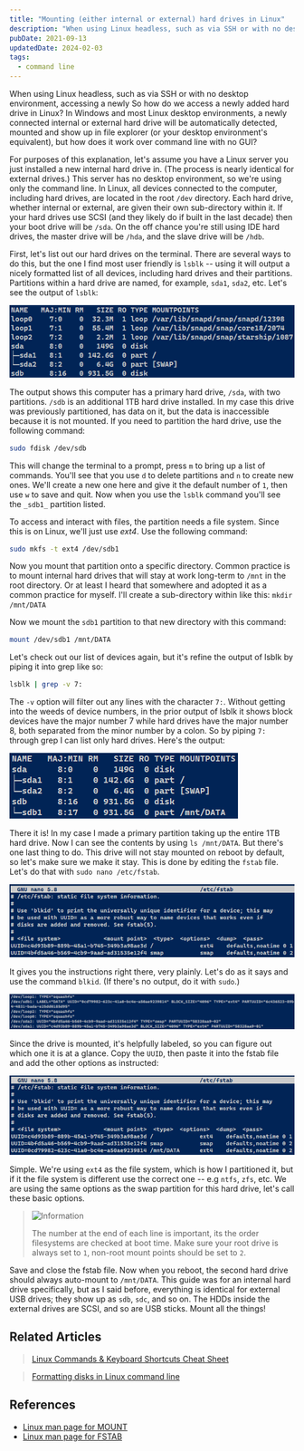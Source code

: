```yaml
---
title: "Mounting (either internal or external) hard drives in Linux"
description: "When using Linux headless, such as via SSH or with no desktop environment, accessing a newly installed hard drive (not just external USB drives, but additional internal HDDs too) is not obvious, and most people end up having to Google it. I know I did. So let's have a quick and dirty guide on how."
pubDate: 2021-09-13
updatedDate: 2024-02-03
tags:
  - command line
---
```


When using Linux headless, such as via SSH or with no desktop environment, accessing a newly So how do we access a newly added hard drive in Linux? In Windows and most Linux desktop environments, a newly connected internal or external hard drive will be automatically detected, mounted and show up in file explorer (or your desktop environment's equivalent), but how does it work over command line with no GUI?

For purposes of this explanation, let's assume you have a Linux server you just installed a new internal hard drive in. (The process is nearly identical for external drives.) This server has no desktop environment, so we're using only the command line. In Linux, all devices connected to the computer, including hard drives, are located in the root `/dev` directory. Each hard drive, whether internal or external, are given their own sub-directory within it. If your hard drives use SCSI (and they likely do if built in the last decade) then your boot drive will be `/sda`. On the off chance you're still using IDE hard drives, the master drive will be `/hda`, and the slave drive will be `/hdb`.

First, let's list out our hard drives on the terminal. There are several ways to do this, but the one I find most user friendly is `lsblk` -- using it will output a nicely formatted list of all devices, including hard drives and their partitions. Partitions within a hard drive are named, for example, `sda1`, `sda2`, etc. Let's see the output of `lsblk`:

![Output of lsblk command.](../../img/blog/mount1.png 'Output of lsblk command')

The output shows this computer has a primary hard drive, `/sda`, with two partitions. `/sdb` is an additional 1TB hard drive installed. In my case this drive was previously partitioned, has data on it, but the data is inaccessible because it is not mounted. If you need to partition the hard drive, use the following command:

```bash
sudo fdisk /dev/sdb
```

This will change the terminal to a prompt, press `m` to bring up a list of commands. You'll see that you use `d` to delete partitions and `n` to create new ones. We'll create a new one here and give it the default number of `1`, then use `w` to save and quit. Now when you use the `lsblk` command you'll see the `_sdb1_` partition listed.

To access and interact with files, the partition needs a file system. Since this is on Linux, we'll just use <em>ext4</em>. Use the following command:

```bash
sudo mkfs -t ext4 /dev/sdb1
```

Now you mount that partition onto a specific directory. Common practice is to mount internal hard drives that will stay at work long-term to `/mnt` in the root directory. Or at least I heard that somewhere and adopted it as a common practice for myself. I'll create a sub-directory within like this: `mkdir /mnt/DATA`

Now we mount the `sdb1` partition to that new directory with this command:

```bash
mount /dev/sdb1 /mnt/DATA
```

Let's check out our list of devices again, but it's refine the output of lsblk by piping it into grep like so:

```bash
lsblk | grep -v 7:
```

The `-v` option will filter out any lines with the character `7:`. Without getting into the weeds of device numbers, in the prior output of lsblk it shows block devices have the major number 7 while hard drives have the major number 8, both separated from the minor number by a colon. So by piping `7:` through grep I can list only hard drives. Here's the output:

![Output of lsblk with grep.](../../img/blog/mount2.png 'Output of lsblk with grep')

There it is! In my case I made a primary partition taking up the entire 1TB hard drive. Now I can see the contents by using `ls /mnt/DATA`. But there's one last thing to do. This drive will not stay mounted on reboot by default, so let's make sure we make it stay. This is done by editing the `fstab` file. Let's do that with `sudo nano /etc/fstab`.

![fstab file before editting.](../../img/blog/mount3.png 'fstab file before editting')

It gives you the instructions right there, very plainly. Let's do as it says and use the command `blkid`. (If there's no output, do it with `sudo`.)

![Output of blkid command](../../img/blog/mount4.png 'Output of blkid command')

Since the drive is mounted, it's helpfully labeled, so you can figure out which one it is at a glance. Copy the `UUID`, then paste it into the fstab file and add the other options as instructed:

![fstab file with edits.](../../img/blog/mount5.png 'fstab file with edits')

Simple. We're using `ext4` as the file system, which is how I partitioned it, but if it the file system is different use the correct one -- e.g `ntfs`, `zfs`, etc. We are using the same options as the swap partition for this hard drive, let's call these basic options.

> <img src="/assets/info.svg" class="info" loading="lazy" decoding="async" alt="Information">
>
> The number at the end of each line is important, its the order filesystems are checked at boot time. Make sure your root drive is always set to `1`, non-root mount points should be set to `2`.

Save and close the fstab file. Now when you reboot, the second hard drive should always auto-mount to `/mnt/DATA`. This guide was for an internal hard drive specifically, but as I said before, everything is identical for external USB drives; they show up as `sdb`, `sdc`, and so on. The HDDs inside the external drives are SCSI, and so are USB sticks. Mount all the things!

## Related Articles

> [Linux Commands & Keyboard Shortcuts Cheat Sheet](/blog/basic-linux-commands/)

> [Formatting disks in Linux command line](/blog/formatting-on-linux/)


## References

- <a href="https://man7.org/linux/man-pages/man2/mount.2.html" target="_blank">Linux man page for MOUNT</a>
- <a href="https://man7.org/linux/man-pages/man5/fstab.5.html" target="_blank">Linux man page for FSTAB</a>
